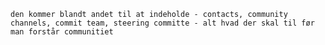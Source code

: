 `den kommer blandt andet til at indeholde - contacts, community channels, commit team, steering committe - alt hvad der skal til før man forstår communitiet`

